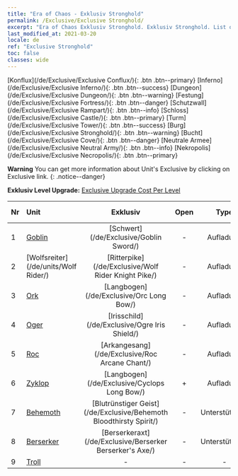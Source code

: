 ```yaml
---
title: "Era of Chaos - Exklusiv Stronghold"
permalink: /Exclusive/Exclusive Stronghold/
excerpt: "Era of Chaos Exklusiv Stronghold. Exklusiv Stronghold. List of Exklusiv Stronghold in Era of Chaos"
last_modified_at: 2021-03-20
locale: de
ref: "Exclusive Stronghold"
toc: false
classes: wide
---
```

 [Konflux](/de/Exclusive/Exclusive Conflux/){: .btn .btn--primary} [Inferno](/de/Exclusive/Exclusive Inferno/){: .btn .btn--success} [Dungeon](/de/Exclusive/Exclusive Dungeon/){: .btn .btn--warning} [Festung](/de/Exclusive/Exclusive Fortress/){: .btn .btn--danger} [Schutzwall](/de/Exclusive/Exclusive Rampart/){: .btn .btn--info} [Schloss](/de/Exclusive/Exclusive Castle/){: .btn .btn--primary} [Turm](/de/Exclusive/Exclusive Tower/){: .btn .btn--success} [Burg](/de/Exclusive/Exclusive Stronghold/){: .btn .btn--warning} [Bucht](/de/Exclusive/Exclusive Cove/){: .btn .btn--danger} [Neutrale Armee](/de/Exclusive/Exclusive Neutral Army/){: .btn .btn--info} [Nekropolis](/de/Exclusive/Exclusive Necropolis/){: .btn .btn--primary} 

**Warning** You can get more information about Unit's Exclusive by clicking on Exclusive link. 
{: .notice--danger}

 **Exklusiv Level Upgrade:** [Exclusive Upgrade Cost Per Level](/Exclusive/ExclusiveUpgradeCostPerLevel/)

  | Nr |         Unit        | Exklusiv | Open  |    Type   |  Item to Rank UP      |  Skin   |
  |:---|:--------------------|:-------------:|:-----:|:---------:|:---------------------:|:-------:|
  | 1  | [Goblin](/de/units/Goblin/) | [Schwert](/de/Exclusive/Goblin Sword/) | - | Aufladung | [Schwert-Token](/de/Items/con_912/) | - |
  | 2  | [Wolfsreiter](/de/units/Wolf Rider/) | [Ritterpike](/de/Exclusive/Wolf Rider Knight Pike/) | - | Aufladung | [Ritterpike-Token](/de/Items/con_916/) | - |
  | 3  | [Ork](/de/units/Orc/) | [Langbogen](/de/Exclusive/Orc Long Bow/) | - | Aufladung | [Langbogen-Token](/de/Items/con_914/) | - |
  | 4  | [Oger](/de/units/Ogre/) | [Irisschild](/de/Exclusive/Ogre Iris Shield/) | - | Aufladung | [Irisschild-Token](/de/Items/con_913/) | - |
  | 5  | [Roc](/de/units/Roc/) | [Arkangesang](/de/Exclusive/Roc Arcane Chant/) | - | Aufladung | [Arkangesang-Token](/de/Items/con_915/) | - |
  | 6  | [Zyklop](/de/units/Cyclops/) | [Langbogen](/de/Exclusive/Cyclops Long Bow/) | + | Aufladung | [Langbogen-Token](/de/Items/con_914/) | - |
  | 7  | [Behemoth](/de/units/Behemoth/) | [Blutrünstiger Geist](/de/Exclusive/Behemoth Bloodthirsty Spirit/) | - | Unterstützung | [Blutrünstiger-Geist-Token](/de/Items/con_982/) | [Blutrünstiger-Geist-Spezialskin](/de/Items/con_650/) |
  | 8  | [Berserker](/de/units/Berserker/) | [Berserkeraxt](/de/Exclusive/Berserker Berserker's Axe/) | - | Unterstützung | [Berserkeraxt-Token](/de/Items/con_983/) | [Berserkeraxt-Spezialskin](/de/Items/con_651/) |
  | 9  | [Troll](/de/units/Troll/) | - | - | - | none | none |
